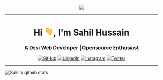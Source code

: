 <p align="center">
  <img src="https://github.com/thompsonemerson/thompsonemerson/raw/master/cover-thompson.png" height="200"/>
</p>
<hr>
<h1 align="center">Hi <img src="https://raw.githubusercontent.com/ABSphreak/ABSphreak/master/gifs/Hi.gif" width="30px">, I'm Sahil Hussain</h1>
<h3 align="center">
A Desi Web Developer | Opensource Enthusiast</h3>
<p align="center">
	<a href="https://github.com/sahilas"><img alt="GitHub" src="https://img.icons8.com/12599/github" width="50"></a>
	<a href="https://www.linkedin.com/in/sahil-hussain/" rel="nofollow"><img alt="LinkedIn" src="https://img.icons8.com/8808/linkedin" width="50"></a>
	<a href="https://www.instagram.com/sahil.as.hussain/" rel="nofollow"><img alt="Instagram" src="http://img.icons8.com/32309/instagram" width="50"></a>
	<a href="https://twitter.com/sahilhussainas" rel="nofollow"><img alt="Twitter" src="http://img.icons8.com/60452/twitter-circled" width="50"></a>
<hr>
<img align="center" alt="Sahil's github stats" src="https://github-readme-stats.vercel.app/api?username=sahilas&amp;show_icons=true&amp;include_all_commits=true&amp;theme=material-palenight" style="max-width:100%;">
</p>
